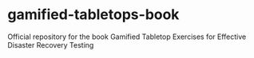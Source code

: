 # gamified-tabletops-book
Official repository for the book Gamified Tabletop Exercises for Effective Disaster Recovery Testing
